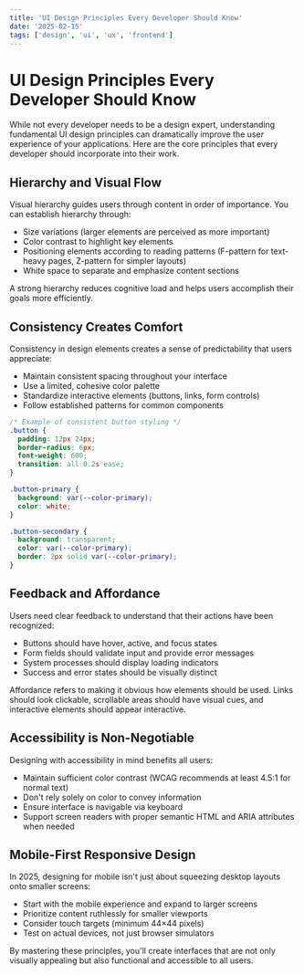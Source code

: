 ```yaml
---
title: 'UI Design Principles Every Developer Should Know'
date: '2025-02-15'
tags: ['design', 'ui', 'ux', 'frontend']
---
```


# UI Design Principles Every Developer Should Know

While not every developer needs to be a design expert, understanding fundamental UI design principles can dramatically improve the user experience of your applications. Here are the core principles that every developer should incorporate into their work.

## Hierarchy and Visual Flow

Visual hierarchy guides users through content in order of importance. You can establish hierarchy through:

- Size variations (larger elements are perceived as more important)
- Color contrast to highlight key elements
- Positioning elements according to reading patterns (F-pattern for text-heavy pages, Z-pattern for simpler layouts)
- White space to separate and emphasize content sections

A strong hierarchy reduces cognitive load and helps users accomplish their goals more efficiently.

## Consistency Creates Comfort

Consistency in design elements creates a sense of predictability that users appreciate:

- Maintain consistent spacing throughout your interface
- Use a limited, cohesive color palette
- Standardize interactive elements (buttons, links, form controls)
- Follow established patterns for common components

```css
/* Example of consistent button styling */
.button {
  padding: 12px 24px;
  border-radius: 6px;
  font-weight: 600;
  transition: all 0.2s ease;
}

.button-primary {
  background: var(--color-primary);
  color: white;
}

.button-secondary {
  background: transparent;
  color: var(--color-primary);
  border: 2px solid var(--color-primary);
}
```

## Feedback and Affordance

Users need clear feedback to understand that their actions have been recognized:

- Buttons should have hover, active, and focus states
- Form fields should validate input and provide error messages
- System processes should display loading indicators
- Success and error states should be visually distinct

Affordance refers to making it obvious how elements should be used. Links should look clickable, scrollable areas should have visual cues, and interactive elements should appear interactive.

## Accessibility is Non-Negotiable

Designing with accessibility in mind benefits all users:

- Maintain sufficient color contrast (WCAG recommends at least 4.5:1 for normal text)
- Don't rely solely on color to convey information
- Ensure interface is navigable via keyboard
- Support screen readers with proper semantic HTML and ARIA attributes when needed

## Mobile-First Responsive Design

In 2025, designing for mobile isn't just about squeezing desktop layouts onto smaller screens:

- Start with the mobile experience and expand to larger screens
- Prioritize content ruthlessly for smaller viewports
- Consider touch targets (minimum 44×44 pixels)
- Test on actual devices, not just browser simulators

By mastering these principles, you'll create interfaces that are not only visually appealing but also functional and accessible to all users.